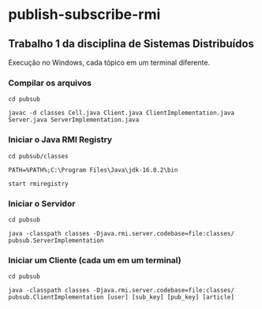 # publish-subscribe-rmi

## Trabalho 1 da disciplina de Sistemas Distribuídos

 Execução no Windows, cada tópico em um terminal diferente.

### Compilar os arquivos

    cd pubsub

    javac -d classes Cell.java Client.java ClientImplementation.java Server.java ServerImplementation.java

### Iniciar o Java RMI Registry
    
    cd pubsub/classes

    PATH=%PATH%;C:\Program Files\Java\jdk-16.0.2\bin

    start rmiregistry

### Iniciar o Servidor

    cd pubsub

    java -classpath classes -Djava.rmi.server.codebase=file:classes/ pubsub.ServerImplementation

### Iniciar um Cliente (cada um em um terminal)

    cd pubsub

    java -classpath classes -Djava.rmi.server.codebase=file:classes/ pubsub.ClientImplementation [user] [sub_key] [pub_key] [article]

